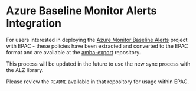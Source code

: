 # Azure Baseline Monitor Alerts Integration

For users interested in deploying the [Azure Monitor Baseline Alerts](https://azure.github.io/azure-monitor-baseline-alerts/welcome/) project with EPAC - these policies have been extracted and converted to the EPAC format and are available at the [amba-export](https://github.com/anwather/amba-export) repository.

This process will be updated in the future to use the new sync process with the ALZ library.

Please review the ```README``` available in that repository for usage within EPAC.
